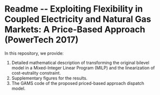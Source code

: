 # Readme -- Exploiting Flexibility in Coupled Electricity and Natural Gas Markets: A Price-Based Approach (PowerTech 2017)
In this repository, we provide:
   1. Detailed mathematical description of transforming the original bilevel model in a Mixed-Integer Linear Program (MILP) and the linearization of cost-eutrality constraint.
   2. Supplementary figures for the results.
   3. The GAMS code of the proposed priced-based approach dispatch model.

